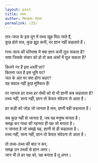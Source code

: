 ```yaml
---  
layout: post  
title: तथ्य
author: सिध्दान्त गोयल
permalink: /25/
---  
```

तार-जाल के इस युग में तथ्य खूब मिल जाते हैं,  
कुछ होते सच, कुछ झूठ कभी, पर ज्ञान नहीं कहलाते हैं।  
  
गत्य-सत्य की परिभाषा में क्या ज्ञान कभी तुल सकता है?  
भाषा जिसके संचार को हो वो कब अंकों में घुल सकता है?  
  
कितने नर हैं इस धरती पर?  
कितना जल है इस भूमि पर?  
जल के अंत पर क्या होगा कहर?  
यह सवाल नहीं कुछ मुश्किल हैं!

पर जानता हर तथ्य हर पोथी को वो भी ज्ञानी कब कहलाता है?  
तथ्य नहीं, सत्य नहीं, ज्ञान तो केवल संवेदना से आता है।  
  
हर कड़ी को जोड़ जो जानता है सच, ज्ञानी वही कहलाता है।  
  
सब कुछ नहीं वो जानता है,
जब यह मनुष्य मानता है।  
समझ कर गाथा की गहनता ही पक्ष जो बनाता है।  
न जानता है जो समझे यह, ज्ञानी वो ही कहलाता है।  
तथ्य नहीं, सत्य नहीं, ज्ञान तो केवल संवेदना से आता है।  
  
तो तथ्य-तथ्य की बात न कर,  
समझ उन तथ्यों से ज्ञान अमर।  
जान भी ले हर पक्ष को, पक्ष बनाता है तू अगर।
